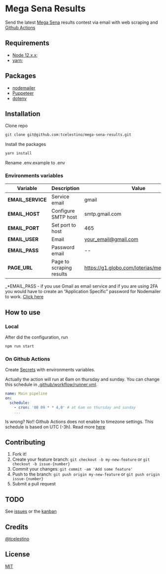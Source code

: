 # Mega Sena Results

Send the latest [Mega Sena](http://loterias.caixa.gov.br/wps/portal/loterias/landing/megasena/) results contest via email with web scraping and [Github Actions](https://github.com/features/actions)

## Requirements

* [Node 12.x.x](https://nodejs.org/en/);
* [yarn](https://yarnpkg.com/);

## Packages

* [nodemailer](https://nodemailer.com/)
* [Puppeteer](https://github.com/puppeteer/puppeteer)
* [dotenv](https://github.com/motdotla/dotenv)

## Installation

Clone repo

```bash
git clone git@github.com:tcelestino/mega-sena-results.git
```

Install the packages

```bash
yarn install
```

Rename .env.example to .env

### Environments variables

| Variable | Description | Value       |
|----------|-------------|-------------|
| **EMAIL_SERVICE** | Service email | gmail |
| **EMAIL_HOST** | Configure SMTP host | smtp.gmail.com |
| **EMAIL_PORT** | Set port to host | 465 |
| **EMAIL_USER** | Email | your_email@gmail.com |
| **EMAIL_PASS** | Password email | -- |
| **PAGE_URL** | Page to scraping results | https://g1.globo.com/loterias/megasena.ghtml |

_*EMAIL_PASS - if you use Gmail as email service and if you are using 2FA you would have to create an “Application Specific” password for Nodemailer to work. [Click here](https://security.google.com/settings/security/apppasswords)

## How to use

### Local

After did the configuration, run

```bash
npm run start
```

### On Github Actions

Create [Secrets](https://docs.github.com/en/free-pro-team@latest/actions/reference/encrypted-secrets) with environments variables.

Actually the action will run at 6am on thursday and sunday. You can change this schedule in [.github/workflow/runner.yml](.github/workflow/runner.yml).

```yml
name: Main pipeline
on:
  schedule:
    - cron: '00 09 * * 4,0' # at 6am on thursday and sunday
    ...
```

Is wrong? No!! Github Actions does not enable to timezone settings. This schedule is based on UTC (-3h). Read more [here](https://docs.github.com/en/free-pro-team@latest/actions/reference/events-that-trigger-workflows#schedule)

## Contributing

1. Fork it!
2. Create your feature branch: `git checkout -b my-new-feature` or `git checkout -b issue-{number}`
3. Commit your changes: `git commit -am 'Add some feature'`
4. Push to the branch: `git push origin my-new-feature` or `git push origin issue-{number}`
5. Submit a pull request

## TODO

See [issues](https://github.com/tcelestino/mega-sena-results/issues?q=is%3Aissue+is%3Aopen+sort%3Aupdated-desc) or the [kanban](https://github.com/tcelestino/mega-sena-results/projects/1)

## Credits

[@tcelestino](https://github.com/tcelestino)

## License

[MIT](LICENSE)
